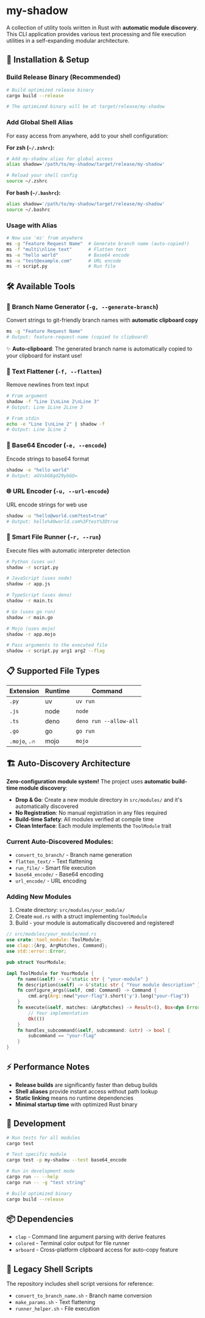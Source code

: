 # my-shadow

A collection of utility tools written in Rust with **automatic module discovery**. This CLI application provides various text processing and file execution utilities in a self-expanding modular architecture.

## 🚀 Installation & Setup

### Build Release Binary (Recommended)
```bash
# Build optimized release binary
cargo build --release

# The optimized binary will be at target/release/my-shadow
```

### Add Global Shell Alias
For easy access from anywhere, add to your shell configuration:

**For zsh (`~/.zshrc`):**
```bash
# Add my-shadow alias for global access
alias shadow='/path/to/my-shadow/target/release/my-shadow'

# Reload your shell config
source ~/.zshrc
```

**For bash (`~/.bashrc`):**
```bash
alias shadow='/path/to/my-shadow/target/release/my-shadow'
source ~/.bashrc
```

### Usage with Alias
```bash
# Now use 'ms' from anywhere  
ms -g "Feature Request Name"  # Generate branch name (auto-copied!)
ms -f "multi\nline text"      # Flatten text
ms -e "hello world"           # Base64 encode
ms -u "test@example.com"      # URL encode
ms -r script.py               # Run file
```

## 🛠️ Available Tools

### 🌿 Branch Name Generator (`-g, --generate-branch`)
Convert strings to git-friendly branch names with **automatic clipboard copy**
```bash
ms -g "Feature Request Name"
# Output: feature-request-name (copied to clipboard)
```

✨ **Auto-clipboard**: The generated branch name is automatically copied to your clipboard for instant use!

### 📝 Text Flattener (`-f, --flatten`)  
Remove newlines from text input
```bash
# From argument
shadow -f "Line 1\nLine 2\nLine 3"
# Output: Line 1Line 2Line 3

# From stdin
echo -e "Line 1\nLine 2" | shadow -f
# Output: Line 1Line 2
```

### 🔐 Base64 Encoder (`-e, --encode`)
Encode strings to base64 format
```bash
shadow -e "hello world"
# Output: aGVsbG8gd29ybGQ=
```

### 🌐 URL Encoder (`-u, --url-encode`)
URL encode strings for web use
```bash
shadow -u "hello@world.com?test=true"
# Output: hello%40world.com%3Ftest%3Dtrue
```

### 🚀 Smart File Runner (`-r, --run`)
Execute files with automatic interpreter detection
```bash
# Python (uses uv)
shadow -r script.py

# JavaScript (uses node)
shadow -r app.js

# TypeScript (uses deno)  
shadow -r main.ts

# Go (uses go run)
shadow -r main.go

# Mojo (uses mojo)
shadow -r app.mojo

# Pass arguments to the executed file
shadow -r script.py arg1 arg2 --flag
```

## 📋 Supported File Types

| Extension | Runtime | Command |
|-----------|---------|---------|
| `.py` | uv | `uv run` |
| `.js` | node | `node` |
| `.ts` | deno | `deno run --allow-all` |
| `.go` | go | `go run` |
| `.mojo`, `.🔥` | mojo | `mojo` |

## 🏗️ Auto-Discovery Architecture

**Zero-configuration module system!** The project uses **automatic build-time module discovery**:

- **Drop & Go**: Create a new module directory in `src/modules/` and it's automatically discovered
- **No Registration**: No manual registration in any files required  
- **Build-time Safety**: All modules verified at compile time
- **Clean Interface**: Each module implements the `ToolModule` trait

### Current Auto-Discovered Modules:
- `convert_to_branch/` - Branch name generation
- `flatten_text/` - Text flattening
- `run_file/` - Smart file execution  
- `base64_encode/` - Base64 encoding
- `url_encode/` - URL encoding

### Adding New Modules
1. Create directory: `src/modules/your_module/`
2. Create `mod.rs` with a struct implementing `ToolModule`
3. Build - your module is automatically discovered and registered!

```rust
// src/modules/your_module/mod.rs
use crate::tool_module::ToolModule;
use clap::{Arg, ArgMatches, Command};
use std::error::Error;

pub struct YourModule;

impl ToolModule for YourModule {
    fn name(&self) -> &'static str { "your-module" }
    fn description(&self) -> &'static str { "Your module description" }
    fn configure_args(&self, cmd: Command) -> Command {
        cmd.arg(Arg::new("your-flag").short('y').long("your-flag"))
    }
    fn execute(&self, matches: &ArgMatches) -> Result<(), Box<dyn Error>> {
        // Your implementation
        Ok(())
    }
    fn handles_subcommand(&self, subcommand: &str) -> bool {
        subcommand == "your-flag"
    }
}
```

## ⚡ Performance Notes

- **Release builds** are significantly faster than debug builds
- **Shell aliases** provide instant access without path lookup
- **Static linking** means no runtime dependencies
- **Minimal startup time** with optimized Rust binary

## 🧪 Development

```bash
# Run tests for all modules
cargo test

# Test specific module
cargo test -p my-shadow --test base64_encode

# Run in development mode
cargo run -- --help
cargo run -- -g "test string"

# Build optimized binary
cargo build --release
```

## 📦 Dependencies

- `clap` - Command line argument parsing with derive features
- `colored` - Terminal color output for file runner
- `arboard` - Cross-platform clipboard access for auto-copy feature

## 🔧 Legacy Shell Scripts

The repository includes shell script versions for reference:
- `convert_to_branch_name.sh` - Branch name conversion
- `make_params.sh` - Text flattening  
- `runner_helper.sh` - File execution